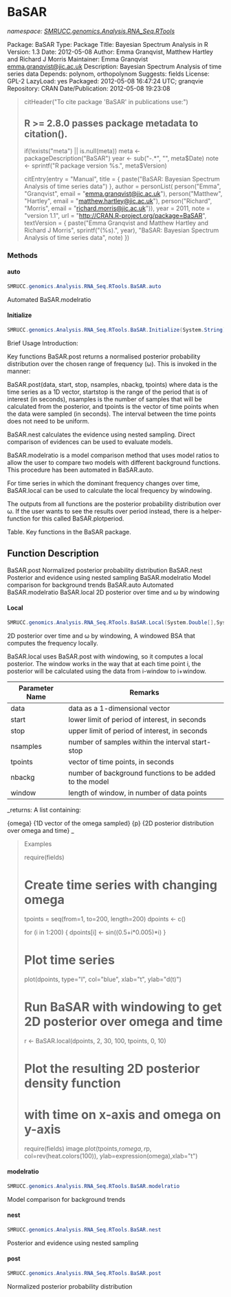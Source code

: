 ﻿# BaSAR
_namespace: [SMRUCC.genomics.Analysis.RNA_Seq.RTools](./index.md)_

Package: BaSAR
 Type: Package
 Title: Bayesian Spectrum Analysis in R
 Version: 1.3
 Date: 2012-05-08
 Author: Emma Granqvist, Matthew Hartley and Richard J Morris
 Maintainer: Emma Granqvist <emma.granqvist@jic.ac.uk>
 Description: Bayesian Spectrum Analysis of time series data
 Depends: polynom, orthopolynom
 Suggests: fields
 License: GPL-2
 LazyLoad: yes
 Packaged: 2012-05-08 16:47:24 UTC; granqvie
 Repository: CRAN
 Date/Publication: 2012-05-08 19:23:08

> 
>  citHeader("To cite package 'BaSAR' in publications use:")
>  
>  ## R >= 2.8.0 passes package metadata to citation().
>  if(!exists("meta") || is.null(meta)) meta <- packageDescription("BaSAR")
>  year <- sub("-.*", "", meta$Date)
>  note <- sprintf("R package version %s.", meta$Version)
>  
>  citEntry(entry = "Manual",
>  	 title = {
>               paste("BaSAR: Bayesian Spectrum Analysis of time series data")
>           },
>  	 author = personList(
>             person("Emma", "Granqvist",
>                    email = "emma.granqvist@jic.ac.uk"),
>             person("Matthew", "Hartley",
>                    email = "matthew.hartley@jic.ac.uk"),
>             person("Richard", "Morris",
>                    email = "richard.morris@jic.ac.uk")),
>           year = 2011,
>  	note  = "version 1.1",
>  	 url = "http://CRAN.R-project.org/package=BaSAR",
>  	 textVersion = {
>               paste("Emma Granqvist and Matthew Hartley and Richard J Morris",
>  	           sprintf("(%s).", year),
>                     "BaSAR: Bayesian Spectrum Analysis of time series data",
>                     note)
>           })
>  
>  


### Methods

#### auto
```csharp
SMRUCC.genomics.Analysis.RNA_Seq.RTools.BaSAR.auto
```
Automated BaSAR.modelratio

#### Initialize
```csharp
SMRUCC.genomics.Analysis.RNA_Seq.RTools.BaSAR.Initialize(System.String)
```
Brief Usage Introduction:
 
 Key functions
 BaSAR.post returns a normalised posterior probability distribution over the chosen range of frequency (ω). 
 This is invoked in the manner:
 
 BaSAR.post(data, start, stop, nsamples, nbackg, tpoints) where data is the time series as a 1D vector, 
 startstop is the range of the period that is of interest (in seconds), nsamples is the number of samples 
 that will be calculated from the posterior, and tpoints is the vector of time points when the data were 
 sampled (in seconds). The interval between the time points does not need to be uniform. 
 
 BaSAR.nest calculates the evidence using nested sampling. Direct comparison of evidences can be used to 
 evaluate models.
 
 BaSAR.modelratio is a model comparison method that uses model ratios to allow the user to compare two 
 models with different background functions. This procedure has been automated in BaSAR.auto. 
 
 For time series in which the dominant frequency changes over time, BaSAR.local can be used to calculate the 
 local frequency by windowing.
 
 The outputs from all functions are the posterior probability distribution over ω. If the user wants to see 
 the results over period instead, there is a helper-function for this called BaSAR.plotperiod.
 
 Table. Key functions in the BaSAR package. 
 
 Function Description
 --------------------------------------------------------------------
 BaSAR.post Normalized posterior probability distribution
 BaSAR.nest Posterior and evidence using nested sampling
 BaSAR.modelratio Model comparison for background trends
 BaSAR.auto Automated BaSAR.modelratio
 BaSAR.local 2D posterior over time and ω by windowing

#### Local
```csharp
SMRUCC.genomics.Analysis.RNA_Seq.RTools.BaSAR.Local(System.Double[],System.Int32,System.Int32,System.Int32,System.Int32[],System.Int32,System.Int32)
```
2D posterior over time and ω by windowing, A windowed BSA that computes the frequency locally.
 
 BaSAR.local uses BaSAR.post with windowing, so it computes a local posterior. The window works 
 in the way that at each time point i, the posterior will be calculated using the data from 
 i-window to i+window.

|Parameter Name|Remarks|
|--------------|-------|
|data|data as a 1-dimensional vector|
|start|lower limit of period of interest, in seconds|
|stop|upper limit of period of interest, in seconds|
|nsamples|number of samples within the interval start-stop|
|tpoints|vector of time points, in seconds|
|nbackg|number of background functions to be added to the model|
|window|length of window, in number of data points|


_returns: 
 A list containing:
 
 {omega} {1D vector of the omega sampled}
 {p}     {2D posterior distribution over omega and time}
 _
> 
>  Examples
>  
>  
>  require(fields)
>  # Create time series with changing omega
>  tpoints = seq(from=1, to=200, length=200)
>  dpoints <- c()
>  
>  for (i in 1:200) { dpoints[i] <- sin((0.5+i*0.005)*i) }
>  # Plot time series
>  plot(dpoints, type="l", col="blue", xlab="t", ylab="d(t)")
>  # Run BaSAR with windowing to get 2D posterior over omega and time
>  r <- BaSAR.local(dpoints, 2, 30, 100, tpoints, 0, 10)
>  # Plot the resulting 2D posterior density function
>  # with time on x-axis and omega on y-axis
>  require(fields)
>  image.plot(tpoints,r$omega,r$p, col=rev(heat.colors(100)),
>  ylab=expression(omega),xlab="t")
>  
>  

#### modelratio
```csharp
SMRUCC.genomics.Analysis.RNA_Seq.RTools.BaSAR.modelratio
```
Model comparison for background trends

#### nest
```csharp
SMRUCC.genomics.Analysis.RNA_Seq.RTools.BaSAR.nest
```
Posterior and evidence using nested sampling

#### post
```csharp
SMRUCC.genomics.Analysis.RNA_Seq.RTools.BaSAR.post
```
Normalized posterior probability distribution


